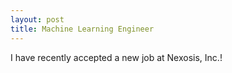 ```yaml
---
layout: post
title: Machine Learning Engineer
---
```


I have recently accepted a new job at Nexosis, Inc.!